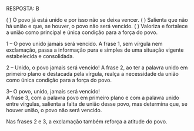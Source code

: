 RESPOSTA: B


( ) O povo já está unido e por isso não se deixa vencer. 
( ) Salienta que não há união e que, se houver, o povo não será vencido. 
( ) Valoriza e fortalece a união como principal e única condição para a força do povo.

1 – O povo unido jamais será vencido. 
A frase 1, sem vírgula nem exclamação, passa a informação pura e simples de uma situação vigente estabelecida e consolidada.

2 – Unido, o povo jamais será vencido! 
A frase 2, ao ter a palavra unido em primeiro plano e destacada pela vírgula, realça a necessidade da união como única condição para a força do povo.

3– O povo, unido, jamais será vencido!   
A frase 3, com a palavra povo em primeiro plano e com a palavra unido entre vírgulas, salienta a falta de união desse povo, mas determina que, se houver união, o povo não será vencido.

Nas frases 2 e 3, a exclamação também reforça a atitude do povo. 


